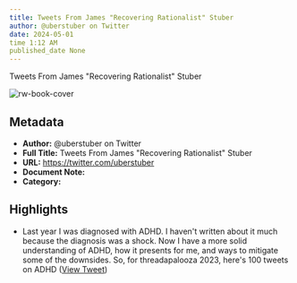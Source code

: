 ```yaml
---
title: Tweets From James "Recovering Rationalist" Stuber
author: @uberstuber on Twitter
date: 2024-05-01
time 1:12 AM
published_date None
---
```

Tweets From James "Recovering Rationalist" Stuber

![rw-book-cover](https://pbs.twimg.com/profile_images/1732120598082654208/G8L9UW1J.jpg)

## Metadata
- **Author:** @uberstuber on Twitter
- **Full Title:** Tweets From James "Recovering Rationalist" Stuber
- **URL:** https://twitter.com/uberstuber
- **Document Note:** 
- **Category:**

## Highlights
- Last year I was diagnosed with ADHD. I haven't written about it much because the diagnosis was a shock.
  Now I have a more solid understanding of ADHD, how it presents for me, and ways to mitigate some of the downsides. 
  So, for threadapalooza 2023, here's 100 tweets on ADHD ([View Tweet](https://twitter.com/uberstuber/status/1736489420466110843))
